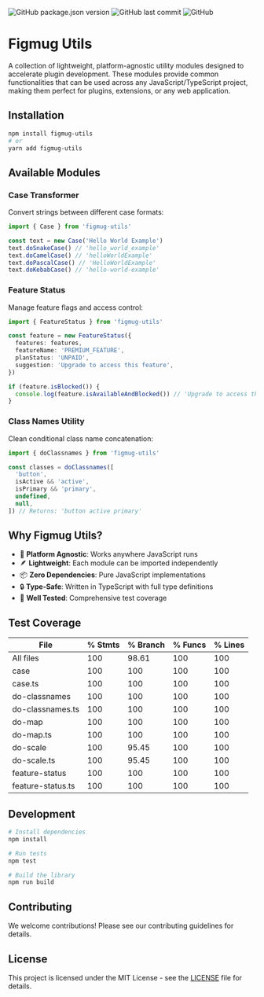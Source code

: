 ![GitHub package.json version](https://img.shields.io/github/package-json/v/a-ng-d/figmug-utils?color=informational) ![GitHub last commit](https://img.shields.io/github/last-commit/a-ng-d/figmug-utils?color=informational) ![GitHub](https://img.shields.io/github/license/a-ng-d/figmug-utils?color=informational)

# Figmug Utils

A collection of lightweight, platform-agnostic utility modules designed to accelerate plugin development. These modules provide common functionalities that can be used across any JavaScript/TypeScript project, making them perfect for plugins, extensions, or any web application.

## Installation

```bash
npm install figmug-utils
# or
yarn add figmug-utils
```

## Available Modules

### Case Transformer

Convert strings between different case formats:

```typescript
import { Case } from 'figmug-utils'

const text = new Case('Hello World Example')
text.doSnakeCase() // 'hello_world_example'
text.doCamelCase() // 'helloWorldExample'
text.doPascalCase() // 'HelloWorldExample'
text.doKebabCase() // 'hello-world-example'
```

### Feature Status

Manage feature flags and access control:

```typescript
import { FeatureStatus } from 'figmug-utils'

const feature = new FeatureStatus({
  features: features,
  featureName: 'PREMIUM_FEATURE',
  planStatus: 'UNPAID',
  suggestion: 'Upgrade to access this feature',
})

if (feature.isBlocked()) {
  console.log(feature.isAvailableAndBlocked()) // 'Upgrade to access this feature'
}
```

### Class Names Utility

Clean conditional class name concatenation:

```typescript
import { doClassnames } from 'figmug-utils'

const classes = doClassnames([
  'button',
  isActive && 'active',
  isPrimary && 'primary',
  undefined,
  null,
]) // Returns: 'button active primary'
```

## Why Figmug Utils?

- 🎯 **Platform Agnostic**: Works anywhere JavaScript runs
- 🪶 **Lightweight**: Each module can be imported independently
- 📦 **Zero Dependencies**: Pure JavaScript implementations
- 🔒 **Type-Safe**: Written in TypeScript with full type definitions
- 🧪 **Well Tested**: Comprehensive test coverage

## Test Coverage

File                | % Stmts | % Branch | % Funcs | % Lines 
--------------------|---------|----------|---------|---------
All files           |     100 |    98.61 |     100 |     100
 case               |     100 |      100 |     100 |     100
  case.ts           |     100 |      100 |     100 |     100
 do-classnames      |     100 |      100 |     100 |     100
  do-classnames.ts  |     100 |      100 |     100 |     100
 do-map             |     100 |      100 |     100 |     100 
  do-map.ts         |     100 |      100 |     100 |     100
 do-scale           |     100 |    95.45 |     100 |     100
  do-scale.ts       |     100 |    95.45 |     100 |     100
 feature-status     |     100 |      100 |     100 |     100             
  feature-status.ts |     100 |      100 |     100 |     100 

## Development

```bash
# Install dependencies
npm install

# Run tests
npm test

# Build the library
npm run build
```

## Contributing

We welcome contributions! Please see our contributing guidelines for details.

## License

This project is licensed under the MIT License - see the [LICENSE](LICENSE) file for details.
